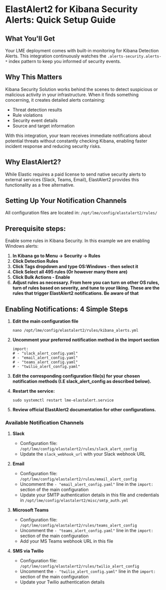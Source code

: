 # ElastAlert2 for Kibana Security Alerts: Quick Setup Guide

## What You'll Get

Your LME deployment comes with built-in monitoring for Kibana Detection Alerts. This integration continuously watches the `.alerts-security.alerts-*` index pattern to keep you informed of security events.

## Why This Matters

Kibana Security Solution works behind the scenes to detect suspicious or malicious activity in your infrastructure. When it finds something concerning, it creates detailed alerts containing:
- Threat detection results
- Rule violations
- Security event details
- Source and target information

With this integration, your team receives immediate notifications about potential threats without constantly checking Kibana, enabling faster incident response and reducing security risks.

## Why ElastAlert2?

While Elastic requires a paid license to send native security alerts to external services (Slack, Teams, Email), ElastAlert2 provides this functionality as a free alternative.

## Setting Up Your Notification Channels

All configuration files are located in: ```/opt/lme/config/elastalert2/rules/```

## Prerequisite steps:

Enable some rules in Kibana Security. In this example we are enabling Windows alerts:

1. **In Kibana go to Menu -> Security -> Rules**
2. **Click Detection Rules**
3. **Click Tags dropdown and type OS:Windows - then select it**
4. **Click Select all 495 rules (Or however many there are)**
5. **Click Bulk Actions - Enable**
6. **Adjust rules as necessary. From here you can turn on other OS rules, turn of rules based on severity, and tune to your liking. These are the rules that trigger ElastAlert2 notifications. Be aware of that**

## Enabling Notifications: 4 Simple Steps

1. **Edit the main configuration file**
   ```
   nano /opt/lme/config/elastalert2/rules/kibana_alerts.yml
   ```

2. **Uncomment your preferred notification method in the import section**
   ```
   import:
   # - "slack_alert_config.yaml"
   # - "email_alert_config.yaml"
   # - "teams_alert_config.yaml"
   # - "twilio_alert_config.yaml"
   ```
3. **Edit the corresponding configuration file(s) for your chosen notification methods (I.E slack_alert_config as described below).**

4. **Restart the service:**

   ```
   sudo systemctl restart lme-elastalert.service
   ```
5. **Review official ElastAlert2 documentation for other configurations.**

### Available Notification Channels

1. **Slack**
   - Configuration file: ```/opt/lme/config/elastalert2/rules/slack_alert_config```
   - Update the `slack_webhook_url` with your Slack webhook URL

2. **Email**
   - Configuration file: ```/opt/lme/config/elastalert2/rules/email_alert_config```
   - Uncomment the `- "email_alert_config.yaml"` line in the `import:` section of the main configuration
   - Update your SMTP authentication details in this file and credentials in ```/opt/lme/config/elastalert2/misc/smtp_auth.yml```

3. **Microsoft Teams**
   - Configuration file: ```/opt/lme/config/elastalert2/rules/teams_alert_config```
   - Uncomment the `- "teams_alert_config.yaml"` line in the `import:` section of the main configuration
   - Add your MS Teams webhook URL in this file

4. **SMS via Twilio**
   - Configuration file: ```/opt/lme/config/elastalert2/rules/twilio_alert_config```
   - Uncomment the `- "twilio_alert_config.yaml"` line in the `import:` section of the main configuration
   - Update your Twilio authentication details